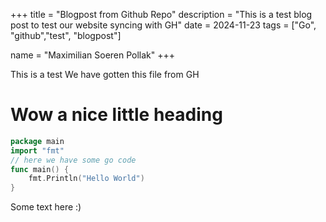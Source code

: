 +++
title = "Blogpost from Github Repo"
description = "This is a test blog post to test our website syncing with GH"
date = 2024-11-23
tags = ["Go", "github","test", "blogpost"]

name = "Maximilian Soeren Pollak"
+++

This is a test 
We have gotten this file from GH

# Wow a nice little heading 

```go
package main 
import "fmt"
// here we have some go code
func main() {
    fmt.Println("Hello World")
}
```
 

Some text here :) 

